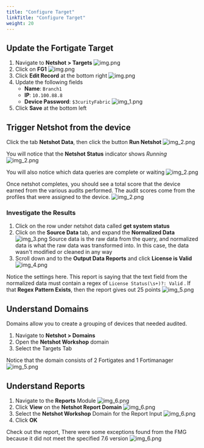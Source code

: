 ```yaml
---
title: "Configure Target"
linkTitle: "Configure Target"
weight: 20
---
```


## Update the Fortigate Target

1. Navigate to **Netshot > Targets**
   ![img.png](Images/nav_to_targets.png)
2. Click on **FG1**
   ![img.png](Images/fg1_target.png?height=300px)
3. Click **Edit Record** at the bottom right
   ![img.png](Images/edit_record.png)
4. Update the following fields
    - **Name**: `Branch1`
    - **IP**: `10.100.88.8`
    - **Device Password**: `$3curityFabric`
      ![img_1.png](Images/img_1.png)
5. Click **Save** at the bottom left

## Trigger Netshot from the device

Click the tab **Netshot Data**, then click the button **Run Netshot**
![img_2.png](Images/run_netshot_on_device.png)

You will notice that the **Netshot Status** indicator shows _Running_
![img_2.png](Images/netshot_runnings.png)

You will also notice which data queries are complete or waiting
![img_2.png](Images/data_queries.png)

Once netshot completes, you should see a total score that the device earned from the various audits performed. The audit scores come from the profiles that were assigned to the device.
![img_2.png](Images/img_2.png?height=700px)

### Investigate the Results

1. Click on the row under netshot data called **get system status**
2. Click on the **Source Data** tab, and expand the **Normalized Data**
   ![img_3.png](Images/img_3.png)
   Source data is the raw data from the query, and normalized data is what the raw data was transformed into. In this case, the data wasn't modified or cleaned in any way
3. Scroll down and to the **Output Data Reports** and click **License is Valid**
   ![img_4.png](Images/img_4.png)

Notice the settings here. This report is saying that the text field from the normalized data must contain a regex of `License Status(\s+)?: Valid` . If that **Regex Pattern Exists**, then the report gives out 25 points
![img_5.png](Images/output_report.png)

## Understand Domains

Domains allow you to create a grouping of devices that needed audited.

1. Navigate to **Netshot > Domains**
2. Open the **Netshot Workshop** domain
3. Select the Targets Tab

Notice that the domain consists of 2 Fortigates and 1 Fortimanager
![img_5.png](Images/domain_targets.png?height=500px)


## Understand Reports

1. Navigate to the **Reports** Module
    ![img_6.png](Images/nav_reports.png)
2. Click **View** on the **Netshot Report Domain**
    ![img_6.png](Images/netshot_report.png)
3. Select the **Netshot Workshop** Domain for the Report Input
    ![img_6.png](Images/select_domain_input.png)
4. Click **OK**

Check out the report, There were some exceptions found from the FMG because it did not meet the specified 7.6 version
![img_6.png](Images/report_display_netshot.png)